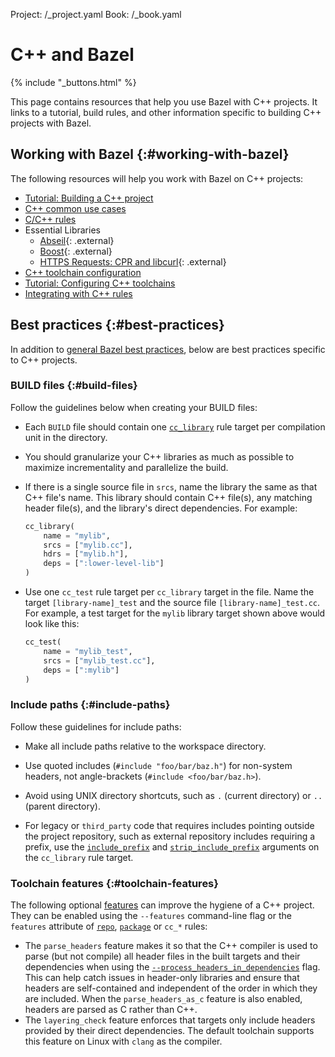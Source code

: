 Project: /_project.yaml
Book: /_book.yaml

# C++ and Bazel

{% include "_buttons.html" %}

This page contains resources that help you use Bazel with C++ projects. It links
to a tutorial, build rules, and other information specific to building C++
projects with Bazel.

## Working with Bazel {:#working-with-bazel}

The following resources will help you work with Bazel on C++ projects:

*  [Tutorial: Building a C++ project](/start/cpp)
*  [C++ common use cases](/tutorials/cpp-use-cases)
*  [C/C++ rules](/reference/be/c-cpp)
*  Essential Libraries
   -  [Abseil](https://abseil.io/docs/cpp/quickstart){: .external}
   -  [Boost](https://github.com/nelhage/rules_boost){: .external}
   -  [HTTPS Requests: CPR and libcurl](https://github.com/hedronvision/bazel-make-cc-https-easy){: .external}
*  [C++ toolchain configuration](/docs/cc-toolchain-config-reference)
*  [Tutorial: Configuring C++ toolchains](/tutorials/ccp-toolchain-config)
*  [Integrating with C++ rules](/configure/integrate-cpp)

## Best practices {:#best-practices}

In addition to [general Bazel best practices](/configure/best-practices), below are
best practices specific to C++ projects.

### BUILD files {:#build-files}

Follow the guidelines below when creating your BUILD files:

*  Each `BUILD` file should contain one [`cc_library`](/reference/be/c-cpp#cc_library)
   rule target per compilation unit in the directory.

*  You should granularize your C++ libraries as much as
   possible to maximize incrementality and parallelize the build.

*  If there is a single source file in `srcs`, name the library the same as
   that C++ file's name. This library should contain C++ file(s), any matching
   header file(s), and the library's direct dependencies. For example:

   ```python
   cc_library(
       name = "mylib",
       srcs = ["mylib.cc"],
       hdrs = ["mylib.h"],
       deps = [":lower-level-lib"]
   )
   ```

*  Use one `cc_test` rule target per `cc_library` target in the file. Name the
   target `[library-name]_test` and the source file `[library-name]_test.cc`.
   For example, a test target for the `mylib` library target shown above would
   look like this:

   ```python
   cc_test(
       name = "mylib_test",
       srcs = ["mylib_test.cc"],
       deps = [":mylib"]
   )
   ```

### Include paths {:#include-paths}

Follow these guidelines for include paths:

*  Make all include paths relative to the workspace directory.

*  Use quoted includes (`#include "foo/bar/baz.h"`) for non-system headers, not
   angle-brackets (`#include <foo/bar/baz.h>`).

*  Avoid using UNIX directory shortcuts, such as `.` (current directory) or `..`
   (parent directory).

*  For legacy or `third_party` code that requires includes pointing outside the
   project repository, such as external repository includes requiring a prefix,
   use the [`include_prefix`](/reference/be/c-cpp#cc_library.include_prefix) and
   [`strip_include_prefix`](/reference/be/c-cpp#cc_library.strip_include_prefix)
   arguments on the `cc_library` rule target.

### Toolchain features {:#toolchain-features}

The following optional [features](/docs/cc-toolchain-config-reference#features)
can improve the hygiene of a C++ project. They can be enabled using the
`--features` command-line flag or the `features` attribute of
[`repo`](/external/overview#repo.bazel),
[`package`](/reference/be/functions#package) or `cc_*` rules:

* The `parse_headers` feature makes it so that the C++ compiler is used to parse
  (but not compile) all header files in the built targets and their dependencies
  when using the
  [`--process_headers_in_dependencies`](/reference/command-line-reference#flag--process_headers_in_dependencies)
  flag. This can help catch issues in header-only libraries and ensure that
  headers are self-contained and independent of the order in which they are
  included. When the `parse_headers_as_c` feature is also enabled, headers are
  parsed as C rather than C++.
* The `layering_check` feature enforces that targets only include headers
  provided by their direct dependencies. The default toolchain supports this
  feature on Linux with `clang` as the compiler.
